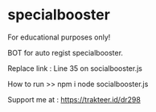# specialbooster
For educational purposes only!

BOT for auto regist specialbooster. 

Replace link : Line 35 on socialbooster.js

How to run >>
npm i
node socialbooster.js

Support me at : https://trakteer.id/dr298
